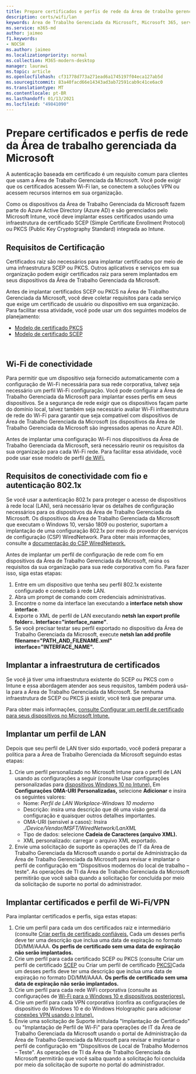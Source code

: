 ```yaml
---
title: Prepare certificados e perfis de rede da Área de trabalho gerenciada da Microsoft
description: certs/wifi/lan
keywords: Área de Trabalho Gerenciada da Microsoft, Microsoft 365, serviço, documentação
ms.service: m365-md
author: jaimeo
f1.keywords:
- NOCSH
ms.author: jaimeo
ms.localizationpriority: normal
ms.collection: M365-modern-desktop
manager: laurawi
ms.topic: article
ms.openlocfilehash: cf31778d773a271ead6a1745197f04eca127ab5d
ms.sourcegitcommit: 83a40facd66e14343ad3ab72591cab9c41ce6ac0
ms.translationtype: MT
ms.contentlocale: pt-BR
ms.lasthandoff: 01/13/2021
ms.locfileid: "49841090"
---
```

# <a name="prepare-certificates-and-network-profiles-for-microsoft-managed-desktop"></a>Prepare certificados e perfis de rede da Área de trabalho gerenciada da Microsoft  
 
A autenticação baseada em certificado é um requisito comum para clientes que usam a Área de Trabalho Gerenciada da Microsoft. Você pode exigir que os certificados acessem Wi-Fi lan, se conectem a soluções VPN ou acessem recursos internos em sua organização.   
 
Como os dispositivos da Área de Trabalho Gerenciada da Microsoft fazem parte do Azure Active Directory (Azure AD) e são gerenciados pelo Microsoft Intune, você deve implantar esses certificados usando uma infraestrutura de certificado SCEP (Simple Certificate Enrollment Protocol) ou PKCS (Public Key Cryptography Standard) integrada ao Intune.    
 
## <a name="certificate-requirements"></a>Requisitos de Certificação 
 
Certificados raiz são necessários para implantar certificados por meio de uma infraestrutura SCEP ou PKCS. Outros aplicativos e serviços em sua organização podem exigir certificados raiz para serem implantados em seus dispositivos da Área de Trabalho Gerenciada da Microsoft.    
 
Antes de implantar certificados SCEP ou PKCS na Área de Trabalho Gerenciada da Microsoft, você deve coletar requisitos para cada serviço que exige um certificado de usuário ou dispositivo em sua organização. Para facilitar essa atividade, você pode usar um dos seguintes modelos de planejamento:  
 
- [Modelo de certificado PKCS](https://github.com/MicrosoftDocs/microsoft-365-docs/raw/public/microsoft-365/managed-desktop/get-ready/downloads/PKCS-certificate-template.xlsx) 
- [Modelo de certificado SCEP](https://github.com/MicrosoftDocs/microsoft-365-docs/raw/public/microsoft-365/managed-desktop/get-ready/downloads/SCEP-certificate-template.xlsx)

  
## <a name="wi-fi-connectivity-requirements"></a>Wi-Fi de conectividade

Para permitir que um dispositivo seja fornecido automaticamente com a configuração de Wi-Fi necessária para sua rede corporativa, talvez seja necessário um perfil Wi-Fi configuração. Você pode configurar a Área de Trabalho Gerenciada da Microsoft para implantar esses perfis em seus dispositivos. Se a segurança de rede exigir que os dispositivos façam parte do domínio local, talvez também seja necessário avaliar Wi-Fi infraestrutura de rede do Wi-Fi para garantir que seja compatível com dispositivos de Área de Trabalho Gerenciada da Microsoft (os dispositivos da Área de Trabalho Gerenciada da Microsoft são ingressados apenas no Azure AD). 
 
Antes de implantar uma configuração Wi-Fi nos dispositivos da Área de Trabalho Gerenciada da Microsoft, será necessário reunir os requisitos da sua organização para cada Wi-Fi rede. Para facilitar essa atividade, você pode usar esse modelo de perfil [de WiFi.](https://github.com/MicrosoftDocs/microsoft-365-docs/raw/public/microsoft-365/managed-desktop/get-ready/downloads/WiFi-profile-template.xlsx)
 
 
## <a name="wired-connectivity-requirements-and-8021x-authentication"></a>Requisitos de conectividade com fio e autenticação 802.1x 
 
Se você usar a autenticação 802.1x para proteger o acesso de dispositivos à rede local (LAN), será necessário levar os detalhes de configuração necessários para os dispositivos da Área de Trabalho Gerenciada da Microsoft. Os dispositivos da Área de Trabalho Gerenciada da Microsoft que executam o Windows 10, versão 1809 ou posterior, suportam a implantação de uma configuração 802.1x por meio do provedor de serviços de configuração (CSP) WiredNetwork. Para obter mais informações, consulte a [documentação do CSP WiredNetwork.](https://docs.microsoft.com/windows/client-management/mdm/wirednetwork-csp) 
 
Antes de implantar um perfil de configuração de rede com fio em dispositivos da Área de Trabalho Gerenciada da Microsoft, reúna os requisitos da sua organização para sua rede corporativa com fio. Para fazer isso, siga estas etapas: 
 
 
1. Entre em um dispositivo que tenha seu perfil 802.1x existente configurado e conectado à rede LAN.  
2. Abra um prompt de comando com credenciais administrativas. 
3. Encontre o nome da interface lan executando a **interface netsh show interface**. 
4. Exporte o XML de perfil de LAN executando **netsh lan export profile folder=.  Interface="interface_name"**. 
5. Se você precisar testar seu perfil exportado no dispositivo da Área de Trabalho Gerenciada da Microsoft, execute **netsh lan add profile filename="PATH_AND_FILENAME.xml" interface="INTERFACE_NAME".** 
 
 
## <a name="deploy-certificate-infrastructure"></a>Implantar a infraestrutura de certificados  
 
Se você já tiver uma infraestrutura existente do SCEP ou PKCS com o Intune e essa abordagem atender aos seus requisitos, também poderá usá-la para a Área de Trabalho Gerenciada da Microsoft. Se nenhuma infraestrutura de SCEP ou PKCS já existir, você terá que preparar uma.  
 
Para obter mais informações, [consulte Configurar um perfil de certificado para seus dispositivos no Microsoft Intune.](https://docs.microsoft.com/intune/certificates-configure) 
 
 
 
## <a name="deploy-a-lan-profile"></a>Implantar um perfil de LAN 
 
Depois que seu perfil de LAN tiver sido exportado, você poderá preparar a política para a Área de Trabalho Gerenciada da Microsoft seguindo estas etapas:   
 
1. Crie um perfil personalizado no Microsoft Intune para o perfil de LAN usando as configurações a seguir (consulte Usar configurações personalizadas para [dispositivos Windows 10 no Intune).](https://docs.microsoft.com/intune/custom-settings-windows-10) Em **Configurações OMA-URI Personalizadas,** selecione **Adicionar** e insira os seguintes valores: 
    - Nome: *Perfil de LAN Workplace-Windows 10 moderno* 
    - Descrição: insira uma descrição que dê uma visão geral da configuração e quaisquer outros detalhes importantes. 
    - OMA-URI (sensível a casos): Insira *./Device/Vendor/MSFT/WiredNetwork/LanXML*
    - Tipo de dados: selecione **Cadeia de Caracteres (arquivo XML).** 
    - XML personalizado: carregar o arquivo XML exportado.
2. Envie uma solicitação de suporte às operações de IT da Área de Trabalho Gerenciada da Microsoft usando o portal de Administração da Área de Trabalho Gerenciada da Microsoft para revisar e implantar o perfil de configuração em "Dispositivos modernos do local de trabalho – teste". As operações de TI da Área de Trabalho Gerenciada da Microsoft permitirão que você saiba quando a solicitação for concluída por meio da solicitação de suporte no portal do administrador.
 
## <a name="deploy-certificates-and-wi-fivpn-profile"></a>Implantar certificados e perfil de Wi-Fi/VPN 
 
 
Para implantar certificados e perfis, siga estas etapas:

1. Crie um perfil para cada um dos certificados raiz e intermediário (consulte [Criar perfis de certificado confiáveis.](https://docs.microsoft.com/intune/protect/certificates-configure#step-3-create-trusted-certificate-profiles) Cada um desses perfis deve ter uma descrição que inclua uma data de expiração no formato DD/MM/AAAA. **Os perfis de certificado sem uma data de expiração não serão implantados.**
2. Crie um perfil para cada certificado SCEP ou PKCS (consulte Criar um perfil de certificado [SCEP](https://docs.microsoft.com/intune/protect/certificates-scep-configure#create-a-scep-certificate-profile) ou Criar um perfil de certificado [PKCS)](https://docs.microsoft.com/intune/protect/certficates-pfx-configure#create-a-pkcs-certificate-profile)Cada um desses perfis deve ter uma descrição que inclua uma data de expiração no formato DD/MM/AAAA. **Os perfis de certificado sem uma data de expiração não serão implantados.**
3. Crie um perfil para cada rede WiFi corporativa (consulte as configurações de [Wi-Fi para o Windows 10 e dispositivos posteriores).](https://docs.microsoft.com/intune/wi-fi-settings-windows)
4. Crie um perfil para cada VPN corporativa (confira as configurações de dispositivo do Windows 10 e do Windows Holographic para adicionar [conexões VPN usando o Intune).](https://docs.microsoft.com/intune/vpn-settings-windows-10)
5. Envie uma solicitação de Suporte intitulada "Implantação de Certificado" ou "Implantação de Perfil de Wi-Fi" para operações de IT da Área de Trabalho Gerenciada da Microsoft usando o portal de Administração da Área de Trabalho Gerenciada da Microsoft para revisar e implantar o perfil de configuração em "Dispositivos de Local de Trabalho Modernos – Teste". As operações de TI da Área de Trabalho Gerenciada da Microsoft permitirão que você saiba quando a solicitação foi concluída por meio da solicitação de suporte no portal do administrador. 
 
 
